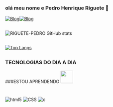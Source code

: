 ### olá meu nome e Pedro Henrique Riguete 👋
      
[![Blog](https://img.shields.io/badge/WhatsApp-25D366?style=for-the-badge&logo=whatsapp&logoColor=white)](https://wa.me/28999534886)[![Blog](https://img.shields.io/badge/Instagram-E4405F?style=for-the-badge&logo=instagram&logoColor=white)](https://www.instagram.com/ph_riguete?igsh=OGVteWZzeDl3eW1p)
##
##
![RIGUETE-PEDRO GitHub stats](https://github-readme-stats.vercel.app/api?username=RIGUETE-PEDRO&show_icons=true&theme=radical)
##

[![Top Langs](https://github-readme-stats.vercel.app/api/top-langs/?username=RIGUETE-PEDRO)](https://github.com/RIGUETE-PEDRO/github-readme-stats)
##
### TECNOLOGIAS DO DIA A DIA

###ESTOU APRENDENDO
<img loading="lazy" src="https://cdn.jsdelivr.net/gh/devicons/devicon/icons/java/java-original.svg" width="40" height="40"/> 
###
<div style="display:inline_block"><br/>
<img  align="center" alt = "html5" src="https://img.shields.io/badge/HTML5-E34F26?style=for-the-badge&logo=html5&logoColor=white"/>
<img align="center" alt = "CSS" src="https://img.shields.io/badge/CSS-239120?&style=for-the-badge&logo=css3&logoColor=white"/>
<img align="center" alt = "c" src="https://img.shields.io/badge/C-00599C?style=for-the-badge&logo=c&logoColor=white"/>
</div>





